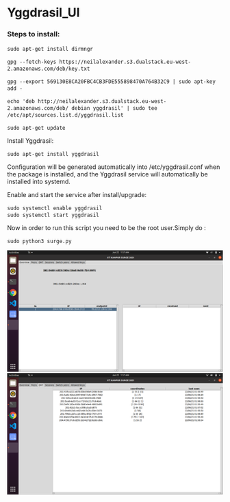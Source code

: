 # Yggdrasil_UI

### Steps to install:

```T
sudo apt-get install dirmngr
```
```T
gpg --fetch-keys https://neilalexander.s3.dualstack.eu-west-2.amazonaws.com/deb/key.txt
```
```T
gpg --export 569130E8CA20FBC4CB3FDE555898470A764B32C9 | sudo apt-key add -
```
```T
echo 'deb http://neilalexander.s3.dualstack.eu-west-2.amazonaws.com/deb/ debian yggdrasil' | sudo tee /etc/apt/sources.list.d/yggdrasil.list
```
```T
sudo apt-get update
```
Install Yggdrasil:
```
sudo apt-get install yggdrasil
```
Configuration will be generated automatically into /etc/yggdrasil.conf when the package is installed, and the Yggdrasil service will automatically be installed into systemd.

Enable and start the service after install/upgrade:
```T
sudo systemctl enable yggdrasil
sudo systemctl start yggdrasil
```
Now in order to run this script you need to be the root user.Simply do :
```
sudo python3 surge.py
```
<img src = "https://github.com/Kushal-kothari/Yggdrasil_UI/blob/main/images/Screenshot%20from%202021-06-22%2001-57-34.png">
<img src = "https://github.com/Kushal-kothari/Yggdrasil_UI/blob/main/images/Screenshot%20from%202021-06-22%2001-57-16.png">
